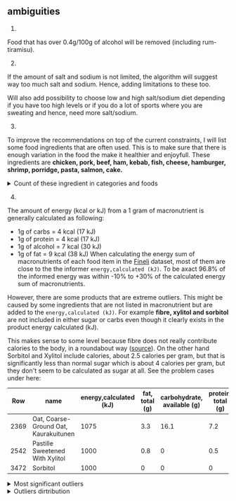 ## ambiguities
1)
Food that has over 0.4g/100g of alcohol will be removed (including rum-tiramisu).

2)
If the amount of salt and sodium is not limited, the algorithm will suggest way too much salt and sodium. Hence, adding limitations to these too.

Will also add possibility to choose low and high salt/sodium diet depending if you have too high levels or if you do a lot of sports where you are sweating and hence, need more salt/sodium.

3)
To improve the recommendations on top of the current constraints, I will list some food ingredients that are often used. This is to make sure that there is enough variation in the food the make it healthier and enjoyfull. 
These ingredients are __chicken, pork, beef, ham, kebab, fish, cheese, hamburger, shrimp, porridge, pasta, salmon, cake.__

<details>
<summary>Count of these ingredient in categories and foods</summary>

Ingredient | Category count this occurs | Food count this occurs |
----------|----|-----|
chicken   | 80 | 125 |
beef      | 78 | 142 |
pork      | 54 | 106 |
cheese    | 44 | 108 |
cake      | 38 | 118 |
fish      | 37 | 83  |
porridge  | 33 | 81  |
ham       | 26 | 40  |
pasta     | 22 | 47  |
shrimp    | 14 | 15  |
salmon    | 19 | 34  |
hamburger | 10 | 39  |
kebab     |  6 | 7   |

</details>

4)
The amount of energy (kcal or kJ) from a 1 gram of macronutrient is generally calculated as following: 
- 1g of carbs = 4 kcal (17 kJ)
- 1g of protein = 4 kcal (17 kJ)
- 1g of alcohol = 7 kcal (30 kJ) 
- 1g of fat = 9 kcal (38 kJ)
When calculating the energy sum of macronutrients of each food item in the [Fineli](https://fineli.fi/fineli/en/elintarvikkeet/resultset.csv) dataset, most of them are close to the the informer `energy,calculated (kJ)`. To be axact 96.8% of the informed energy was within -10% to +30% of the calculated energy sum of macronutrients. 

However, there are some products that are extreme outliers. This might be caused by some ingredients that are not listed in macronutrient but are added to the `energy,calculated (kJ)`. For example **fibre, xylitol and sorbitol** are not included in either sugar or carbs even though it clearly exists in the product energy calculated (kJ).

This makes sense to some level because fibre does not really contribute calories to the body, in a roundabout way ([source](https://www.ncbi.nlm.nih.gov/pubmed/30805214)).  On the other hand Sorbitol and Xylitol include calories, about 2.5 calories per gram, but that is significantly less than normal sugar which is about 4 calories per gram, but they don't seem to be calculated as sugar at all. See the problem cases under here:

Row |                           name  |energy,calculated (kJ) | fat, total (g) | carbohydrate, available (g) | protein, total (g) | fibre, total (g) | sugars, total (g) | alcohol (g)|
----|---------------------------------|-----------------------|----------------|-----------------------------|--------------------|------------------|-------------------|------------|
2369|Oat, Coarse-Ground Oat, Kaurakuitunen |             1075 |            3.3 |                        16.1 |                7.2 |             69.7 |               0.6 |           0|
2542|Pastille Sweetened With Xylitol  |                  1000 |            0.8 |                           0 |                0.5 |                0 |                 0 |           0|
3472|Sorbitol                         |                  1000 |              0 |                           0 |                  0 |                0 |                 0 |           0|

<details>
<summary>Most significant outliers</summary>

Row  |                                               name | energy,calculated (kJ) | fat, total (g) | carbohydrate, available (g) | protein, total (g) | fibre, total (g) | sugars, total (g) | alcohol (g) | energy / sum of macronutrients |
-----|----------------------------------------------------|------------------------|----------------|-----------------------------|--------------------|------------------|-------------------|-------------|-------------|
3074 |               Rowanberry, Dried, Rowanberry Powder |                   1103 |            6.9 |                         8.2 |                8.8 |             50.3 |               7.5 |           0 |  2.001089   |
2369 |              Oat, Coarse-Ground Oat, Kaurakuitunen |                   1075 |            3.3 |                        16.1 |                7.2 |             69.7 |               0.6 |           0 |  2.061361   |
3382 |                             Seaweed, Wakame, Dried |                    696 |            2.0 |                           0 |               14.4 |             47.1 |                 0 |           0 |  2.169576   |
941  |               Chokeberry, Dried, Chokeberry Powder |                   1013 |            2.4 |                        16.3 |                5.1 |             49.1 |              14.9 |           0 |  2.226374   |
2502 |                                            Parsley |                    114 |            0.2 |                         1.1 |                1.4 |              8.0 |               0.8 |           0 |  2.275449   |
3075 |                                 Rowanberry, Sorbus |                    313 |            1.2 |                         4.2 |                1.1 |              6.5 |               4.1 |           0 |  2.306559   |
972  |                             Coffee, Instant, Drink |                      4 |           <0.1 |                        <0.1 |                0.1 |                0 |                 0 |           0 |  2.352941   |
1736 |                                Lemon, Without Skin |                    138 |            0.2 |                         2.2 |                0.6 |              2.8 |               2.2 |           0 |  2.500000   |
1614 |                                Jerusalem Artichoke |                    218 |            0.1 |                         2.9 |                1.8 |             16.4 |               2.8 |           0 |  2.604540   |
1737 |                                   Lemon, With Skin |                     90 |            0.1 |                         1.4 |                0.4 |              1.8 |               1.4 |           0 |  2.616279   |
1739 |                Lemon Juice, Unsweetened, Undiluted |                     91 |              0 |                         1.6 |                0.3 |              0.1 |               1.6 |           0 |  2.817337   |
2543 |   Pastille Sweetened With Xylitol, Added Vitamin C |                    974 |            0.8 |                         8.0 |                1.1 |                0 |               8.0 |           0 |  5.262021   |
3939 |                              Vinegar, Wine Vinegar |                     86 |              0 |                         0.5 |                  0 |                0 |               0.5 |           0 | 10.117647   |
2791 |                                     Psyllium Husks |                    728 |            0.6 |                           0 |                1.5 |             85.0 |                 0 |           0 | 15.072464   |
3938 |                                            Vinegar |                    138 |              0 |                         0.5 |                  0 |                0 |               0.5 |           0 | 16.235294   |
1406 |                             Full- Xylitol Pastille |                    937 |            0.8 |                           0 |                0.5 |                0 |                 0 |           0 | 24.087404   |
2542 |                    Pastille Sweetened With Xylitol |                   1000 |            0.8 |                           0 |                0.5 |                0 |                 0 |           0 | 25.706941   |
3300 |              Salty Liqourice Pastille, Unsweetened |                    799 |            0.2 |                           0 |                0.1 |              NaN |                 0 |           0 | 85.913978   |
1275 |  Fitness Drink With Added Vitamins, Artificiall... |                      4 |              0 |                           0 |                  0 |              0.5 |                 0 |           0 | inf         |
3662 |                           Sweet, Candy, Sugar-Free |                    812 |              0 |                           0 |                  0 |             34.0 |                 0 |           0 | inf         |
3733 |                                                Tea |                      1 |              0 |                           0 |                0.1 |                0 |                 0 |           0 | inf         |
3734 |                                     Tea, Green Tea |                      1 |              0 |                           0 |                0.1 |                0 |                 0 |           0 | inf         |
3472 |                                           Sorbitol |                   1000 |              0 |                           0 |                  0 |                0 |                 0 |           0 | inf         |
782  |                     Chewing Gum, Xylitol Sweetened |                    773 |              0 |                           0 |                  0 |              2.4 |                 0 |           0 | inf         |
76   |                   Baking Soda, Bicarbonate Of Soda |                      0 |              0 |                           0 |                  0 |                0 |                 0 |           0 | NaN         |
1184 |                                         Erythritol |                      0 |              0 |                           0 |                  0 |                0 |                 0 |           0 | NaN         |
1631 |    Juice Drink, Sugar-Free, Artificially Sweetened |                      0 |              0 |                           0 |                  0 |                0 |                 0 |           0 | NaN         |
2123 |                                      Mineral Water |                      0 |              0 |                           0 |                  0 |                0 |                 0 |           0 | NaN         |
2124 |                          Mineral Water, Low Sodium |                      0 |              0 |                           0 |                  0 |                0 |                 0 |           0 | NaN         |
2129 |    Mineral Water, Novelle Plus, With Added Calcium |                      0 |              0 |                           0 |                  0 |                0 |                 0 |           0 | NaN         |
2130 |  Mineral Water, Novelle Plus, With Added Vitami... |                      0 |              0 |                           0 |                  0 |                0 |                 0 |           0 | NaN         |
3293 |                    Salt, Rock Salt, Without Iodine |                      0 |              0 |                           0 |                  0 |                0 |                 0 |           0 | NaN         |
3379 |                            Seasalt, Without Iodine |                      0 |              0 |                           0 |                  0 |                0 |                 0 |           0 | NaN         |
3465 |                      Soft Drink, Light, Sugar-Free |                      0 |              0 |                           0 |                  0 |                0 |                 0 |           0 | NaN         |
3678 |                               Sweetener, Cyclamate |                      0 |              0 |                           0 |                  0 |                0 |                 0 |           0 | NaN         |
3680 |  Sweetener, Hermesetas Liquid, Saccharin And Cy... |                      0 |              0 |                           0 |                  0 |                0 |                 0 |           0 | NaN         |
3681 |                               Sweetener, Saccharin |                      0 |              0 |                           0 |                  0 |                0 |                 0 |           0 | NaN         |
3735 |                                    Tea, Herbal Tea |                      0 |              0 |                           0 |                  0 |                0 |                 0 |           0 | NaN         |
3953 |                                   Water, Tap Water |                      0 |              0 |                           0 |                  0 |                0 |                 0 |           0 | NaN         |

</details>
<details>
<summary>Outliers dirtribution</summary>

![info_vs_macronutrients-ratio_0-2](./tests/assets/analytics_of_input_data/energy_vs_macronutrients-ratio_0-2.png)

</details>